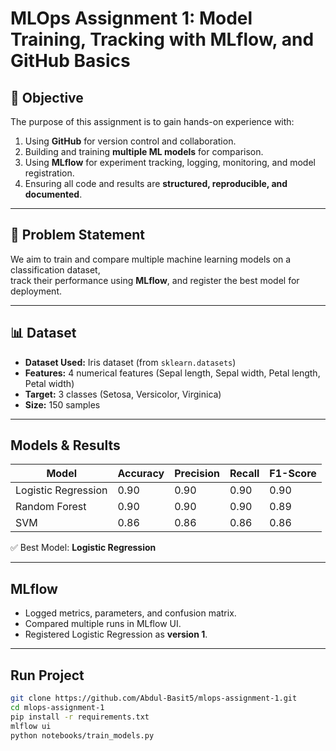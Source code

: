 # MLOps Assignment 1: Model Training, Tracking with MLflow, and GitHub Basics

## 🎯 Objective
The purpose of this assignment is to gain hands-on experience with:
1. Using **GitHub** for version control and collaboration.  
2. Building and training **multiple ML models** for comparison.  
3. Using **MLflow** for experiment tracking, logging, monitoring, and model registration.  
4. Ensuring all code and results are **structured, reproducible, and documented**.  

---

## 📝 Problem Statement
We aim to train and compare multiple machine learning models on a classification dataset,  
track their performance using **MLflow**, and register the best model for deployment.

---

## 📊 Dataset
- **Dataset Used:** Iris dataset (from `sklearn.datasets`)  
- **Features:** 4 numerical features (Sepal length, Sepal width, Petal length, Petal width)  
- **Target:** 3 classes (Setosa, Versicolor, Virginica)  
- **Size:** 150 samples  

---

## Models & Results
| Model                | Accuracy | Precision | Recall | F1-Score |
|-----------------------|----------|-----------|--------|----------|
| Logistic Regression   | 0.90     | 0.90      | 0.90   | 0.90     |
| Random Forest         | 0.90     | 0.90      | 0.90   | 0.89     |
| SVM                   | 0.86     | 0.86      | 0.86   | 0.86     |

✅ Best Model: **Logistic Regression**

---

## MLflow
- Logged metrics, parameters, and confusion matrix.  
- Compared multiple runs in MLflow UI.  
- Registered Logistic Regression as **version 1**.  

---

## Run Project
```bash
git clone https://github.com/Abdul-Basit5/mlops-assignment-1.git
cd mlops-assignment-1
pip install -r requirements.txt
mlflow ui
python notebooks/train_models.py
